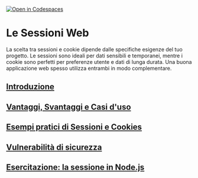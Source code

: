 [![Open in Codespaces](https://classroom.github.com/assets/launch-codespace-2972f46106e565e64193e422d61a12cf1da4916b45550586e14ef0a7c637dd04.svg)](https://classroom.github.com/open-in-codespaces?assignment_repo_id=17133847)
# Le Sessioni Web

La scelta tra sessioni e cookie dipende dalle specifiche esigenze del tuo progetto. Le sessioni sono ideali per dati sensibili e temporanei, mentre i cookie sono perfetti per preferenze utente e dati di lunga durata. Una buona applicazione web spesso utilizza entrambi in modo complementare.

## [Introduzione](./_doc_/01_introduzione.md)

## [Vantaggi, Svantaggi e Casi d'uso](./_doc_/02_casi_duso.md)

## [Esempi pratici di Sessioni e Cookies](./_doc_/03_esempi.md)

## [Vulnerabilità di sicurezza](./_doc_/04_vulnerabilita_sicurezza.md)

## [Esercitazione: la sessione in Node.js](./_doc_/05_esercitazione.md)
